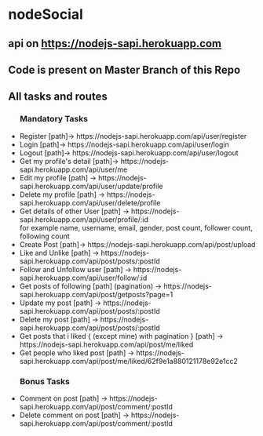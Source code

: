 # nodeSocial

<h2>api on <a href= 'https://nodejs-sapi.herokuapp.com '>https://nodejs-sapi.herokuapp.com</a></h2>
<h2> Code is present on Master Branch of this Repo </h2>

<h2>All tasks and routes</h2>
<ul>
<h3>Mandatory Tasks</h3>
<li> Register [path]-> https://nodejs-sapi.herokuapp.com/api/user/register </li>
<li> Login [path]-> https://nodejs-sapi.herokuapp.com/api/user/login </li>
<li> Logout [path]-> https://nodejs-sapi.herokuapp.com/api/user/logout </li>
<li> Get my profile's detail [path]-> https://nodejs-sapi.herokuapp.com/api/user/me </li>
<li> Edit my profile [path] -> https://nodejs-sapi.herokuapp.com/api/user/update/profile </li>
<li> Delete my profile [path] -> https://nodejs-sapi.herokuapp.com/api/user/delete/profile </li>
<li> Get details of other User [path] -> https://nodejs-sapi.herokuapp.com/api/user/profile/:id </li>
for example name, username, email, gender, post count, follower count, following count
<li> Create Post [path]-> https://nodejs-sapi.herokuapp.com/api/post/upload </li>
<li> Like and Unlike [path] -> https://nodejs-sapi.herokuapp.com/api/post/posts/:postId </li>
<li> Follow and Unfollow user [path] -> https://nodejs-sapi.herokuapp.com/api/user/follow/:id </li>
<li> Get posts of following [path] (pagination) -> https://nodejs-sapi.herokuapp.com/api/post/getposts?page=1 </li>
<li> Update my post [path] -> https://nodejs-sapi.herokuapp.com/api/post/posts/:postId </li>
<li> Delete my post [path] -> https://nodejs-sapi.herokuapp.com/api/post/posts/:postId </li>
<li> Get posts that i liked { (except mine) with pagination } [path] -> https://nodejs-sapi.herokuapp.com/api/post/me/liked </li>
<li> Get people who liked post [path] -> https://nodejs-sapi.herokuapp.com/api/post/me/liked/62f9e1a880121178e92e1cc2 </li>
</ul>

<ul>
<h3>Bonus Tasks</h3>
<li> Comment on post [path] -> https://nodejs-sapi.herokuapp.com/api/post/comment/:postId </li>
<li> Delete comment on post [path] -> https://nodejs-sapi.herokuapp.com/api/post/comment/:postId </li>
</ul>






